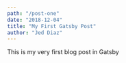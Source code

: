 ```yaml
---
path: "/post-one"
date: "2018-12-04"
title: "My First Gatsby Post"
author: "Jed Diaz"
---
```


This is my very first blog post in Gatsby